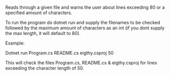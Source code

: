 Reads through a given file and warns the user about lines exceeding 80 or a specified amount of characters.

To run the program do dotnet run and supply the filenames to be checked followed by the maximum amount of characters as an int (if you dont supply the max length, it will default to 80).

Example:

Dotnet run Program.cs README.cs eigthy.csproj 50

This will check the files Program.cs, README.cs & eigthy.csproj for lines exceeding the character length of 50.
